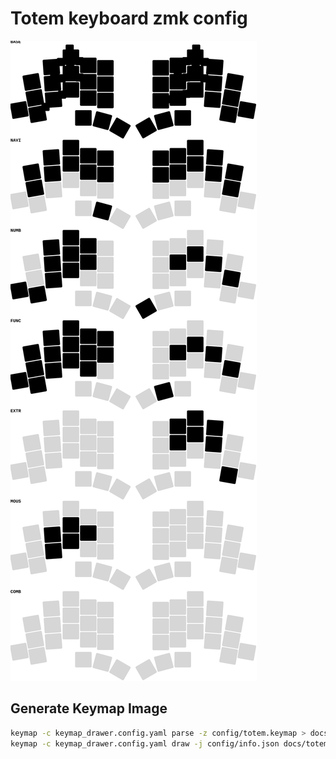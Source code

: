 # Totem keyboard zmk config

![keymap image](./docs/totem.svg)

## Generate Keymap Image

```sh
keymap -c keymap_drawer.config.yaml parse -z config/totem.keymap > docs/totem.yaml
keymap -c keymap_drawer.config.yaml draw -j config/info.json docs/totem.yaml > docs/totem.svg
```
